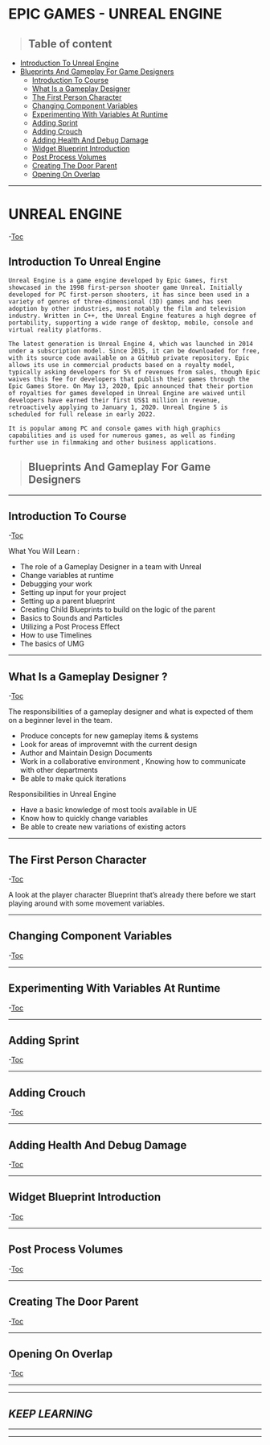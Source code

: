 # EPIC GAMES - UNREAL ENGINE


>## Table of content

  - [Introduction To Unreal Engine](#introduction-to-unreal-engine)
  - [Blueprints And Gameplay For Game Designers](#blueprints-and-gameplay-for-game-designers)
     - [Introduction To Course](#introduction-to-course)
     - [What Is a Gameplay Designer](#what-is-a-gameplay-designer)
     - [The First Person Character](#the-first-person-character)
     - [Changing Component Variables](#changing-component-variables)
     - [Experimenting With Variables At Runtime](#experimenting-with-variables-at-runtime)
     - [Adding Sprint](#adding-sprint)
     - [Adding Crouch](#adding-crouch)
     - [Adding Health And Debug Damage](#adding-health-and-debug-damage)
     - [Widget Blueprint Introduction](#widget-blueprint-introduction)
     - [Post Process Volumes](#post-process-volumes)
     - [Creating The Door Parent](#creating-the-door-parent)
     - [Opening On Overlap](#opening-on-overlap)
---

# UNREAL ENGINE

-[Toc](#table-of-content)


## Introduction To Unreal Engine

    Unreal Engine is a game engine developed by Epic Games, first showcased in the 1998 first-person shooter game Unreal. Initially developed for PC first-person shooters, it has since been used in a variety of genres of three-dimensional (3D) games and has seen adoption by other industries, most notably the film and television industry. Written in C++, the Unreal Engine features a high degree of portability, supporting a wide range of desktop, mobile, console and virtual reality platforms.

    The latest generation is Unreal Engine 4, which was launched in 2014 under a subscription model. Since 2015, it can be downloaded for free, with its source code available on a GitHub private repository. Epic allows its use in commercial products based on a royalty model, typically asking developers for 5% of revenues from sales, though Epic waives this fee for developers that publish their games through the Epic Games Store. On May 13, 2020, Epic announced that their portion of royalties for games developed in Unreal Engine are waived until developers have earned their first US$1 million in revenue, retroactively applying to January 1, 2020. Unreal Engine 5 is scheduled for full release in early 2022.

    It is popular among PC and console games with high graphics capabilities and is used for numerous games, as well as finding further use in filmmaking and other business applications.


>## Blueprints And Gameplay For Game Designers
---
## Introduction To Course
-[Toc](#table-of-content)

What You Will Learn :

- The role of a Gameplay Designer in a team with Unreal
- Change variables at runtime
- Debugging your work
- Setting up input for your project
- Setting up a parent blueprint
- Creating Child Blueprints to build on the logic of the parent
- Basics to Sounds and Particles
- Utilizing a Post Process Effect
- How to use Timelines
- The basics of UMG
----  
## What Is a Gameplay Designer ?
-[Toc](#table-of-content)

 The responsibilities of a gameplay designer and what is expected of them on a beginner level in the team.

- Produce concepts for new gameplay items & systems
- Look for areas of improvemnt with the current design
- Author and Maintain Design Documents
- Work in a collaborative environment ,  Knowing how to communicate with other departments
- Be able to make quick iterations

Responsibilities in Unreal Engine
- Have a basic knowledge of most tools available in UE
- Know how to quickly change variables
- Be able to create new variations of existing actors

---
## The First Person Character
-[Toc](#table-of-content)


A look at the player character Blueprint that’s already there before we start playing around with some movement variables.


---
## Changing Component Variables
-[Toc](#table-of-content)



---

## Experimenting With Variables At Runtime
-[Toc](#table-of-content)



---
## Adding Sprint
-[Toc](#table-of-content)


---
## Adding Crouch

-[Toc](#table-of-content)


---
## Adding Health And Debug Damage
-[Toc](#table-of-content)

---

## Widget Blueprint Introduction
-[Toc](#table-of-content)


---

## Post Process Volumes
-[Toc](#table-of-content)

---

## Creating The Door Parent

-[Toc](#table-of-content)


----
## Opening On Overlap
-[Toc](#table-of-content)

---
---
***KEEP LEARNING***
---
---
---
